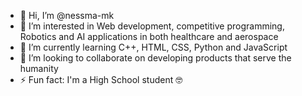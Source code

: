 - 👋 Hi, I’m @nessma-mk
- 👀 I’m interested in Web development, competitive programming, Robotics and AI applications in both healthcare and aerospace 
- 🌱 I’m currently learning C++, HTML, CSS, Python and JavaScript 
- 💞️ I’m looking to collaborate on developing products that serve the humanity 
- ⚡ Fun fact: I'm a High School student 🤓

<!---
nessma-mk/nessma-mk is a ✨ special ✨ repository because its `README.md` (this file) appears on your GitHub profile.
You can click the Preview link to take a look at your changes.
--->
